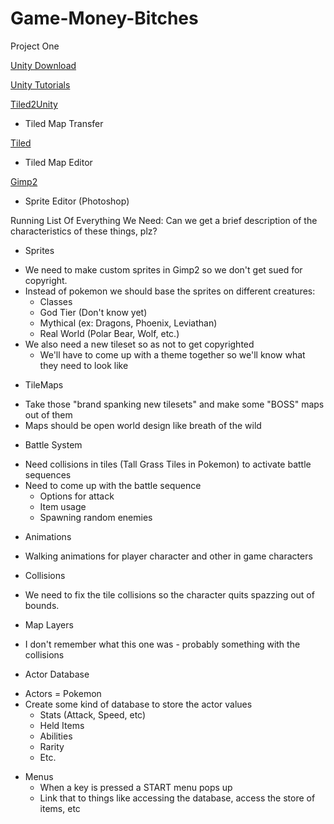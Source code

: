 # Game-Money-Bitches
Project One

[Unity Download](https://unity3d.com/get-unity/download)

[Unity Tutorials](https://unity3d.com/learn/tutorials?_ga=2.7882482.1963065135.1506125152-1551424344.1506125152)

[Tiled2Unity](http://www.seanba.com/tiled2unity)
 - Tiled Map Transfer
 
[Tiled](http://www.mapeditor.org/)
 - Tiled Map Editor
 
[Gimp2](https://www.gimp.org/downloads/)
 - Sprite Editor (Photoshop)

Running List Of Everything We Need:
Can we get a brief description of the characteristics of these things, plz?

* Sprites
 - We need to make custom sprites in Gimp2 so we don't get sued for copyright.
 - Instead of pokemon we should base the sprites on different creatures:
     - Classes
      - God Tier (Don't know yet)
      - Mythical (ex: Dragons, Phoenix, Leviathan)
      - Real World (Polar Bear, Wolf, etc.)
  - We also need a new tileset so as not to get copyrighted
    - We'll have to come up with a theme together so we'll know what they need to look like
* TileMaps
 - Take those "brand spanking new tilesets" and make some "BOSS" maps out of them
 - Maps should be open world design like breath of the wild
* Battle System
 - Need collisions in tiles (Tall Grass Tiles in Pokemon) to activate battle sequences
 - Need to come up with the battle sequence
    - Options for attack
    - Item usage
    - Spawning random enemies 
* Animations
 - Walking animations for player character and other in game characters
* Collisions
 - We need to fix the tile collisions so the character quits spazzing out of bounds.
* Map Layers
 - I don't remember what this one was - probably something with the collisions
* Actor Database
 - Actors = Pokemon
 - Create some kind of database to store the actor values
    - Stats (Attack, Speed, etc)
    - Held Items
    - Abilities
    - Rarity
    - Etc.
* Menus
  - When a key is pressed a START menu pops up
  - Link that to things like accessing the database, access the store of items, etc









